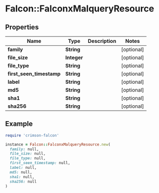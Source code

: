 # Falcon::FalconxMalqueryResource

## Properties

| Name | Type | Description | Notes |
| ---- | ---- | ----------- | ----- |
| **family** | **String** |  | [optional] |
| **file_size** | **Integer** |  | [optional] |
| **file_type** | **String** |  | [optional] |
| **first_seen_timestamp** | **String** |  | [optional] |
| **label** | **String** |  | [optional] |
| **md5** | **String** |  | [optional] |
| **sha1** | **String** |  | [optional] |
| **sha256** | **String** |  | [optional] |

## Example

```ruby
require 'crimson-falcon'

instance = Falcon::FalconxMalqueryResource.new(
  family: null,
  file_size: null,
  file_type: null,
  first_seen_timestamp: null,
  label: null,
  md5: null,
  sha1: null,
  sha256: null
)
```

